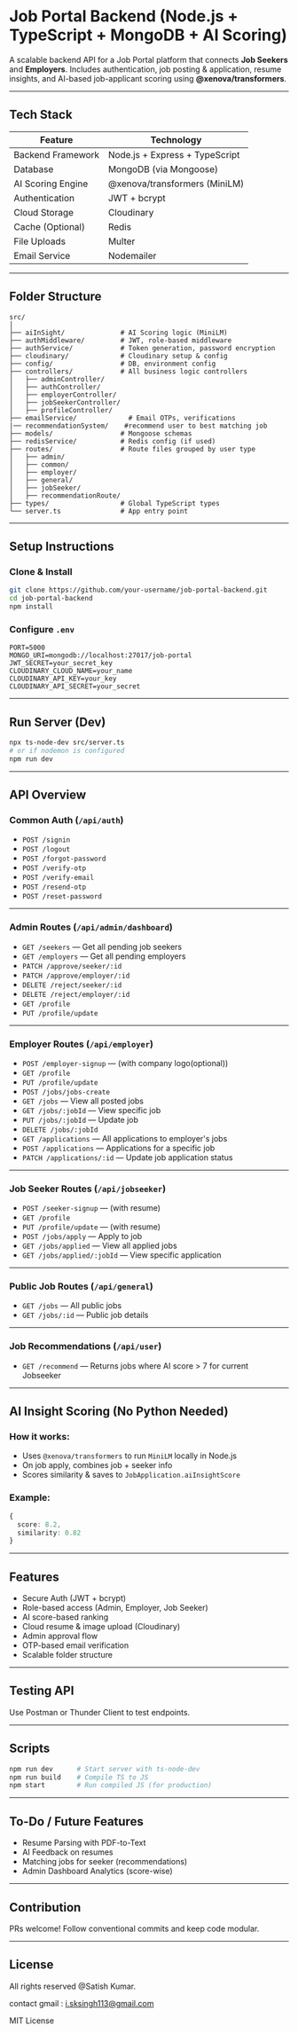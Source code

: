 
# Job Portal Backend (Node.js + TypeScript + MongoDB + AI Scoring)

A scalable backend API for a Job Portal platform that connects **Job Seekers** and **Employers**. Includes authentication, job posting & application, resume insights, and AI-based job-applicant scoring using **@xenova/transformers**.

---

##  Tech Stack

| Feature               | Technology                      |
|-----------------------|----------------------------------|
| Backend Framework     | Node.js + Express + TypeScript  |
| Database              | MongoDB (via Mongoose)          |
| AI Scoring Engine     | @xenova/transformers (MiniLM)   |
| Authentication        | JWT + bcrypt                    |
| Cloud Storage         | Cloudinary                      |
| Cache (Optional)      | Redis                           |
| File Uploads          | Multer                          |
| Email Service         | Nodemailer                      |

---

##  Folder Structure

```
src/
│
├── aiInSight/              # AI Scoring logic (MiniLM)
├── authMiddleware/         # JWT, role-based middleware
├── authService/            # Token generation, password encryption
├── cloudinary/             # Cloudinary setup & config
├── config/                 # DB, environment config
├── controllers/            # All business logic controllers
│   ├── adminController/
│   ├── authController/
│   ├── employerController/
│   ├── jobSeekerController/
│   ├── profileController/
├── emailService/             # Email OTPs, verifications    
|── recommendationSystem/    #recommend user to best matching job
├── models/                 # Mongoose schemas
├── redisService/           # Redis config (if used)
├── routes/                 # Route files grouped by user type
│   ├── admin/
│   ├── common/
│   ├── employer/
│   ├── general/
│   ├── jobSeeker/
│   ├── recommendationRoute/
├── types/                  # Global TypeScript types
└── server.ts               # App entry point
```

---

##  Setup Instructions

###  Clone & Install

```bash
git clone https://github.com/your-username/job-portal-backend.git
cd job-portal-backend
npm install
```

###  Configure `.env`

```env
PORT=5000
MONGO_URI=mongodb://localhost:27017/job-portal
JWT_SECRET=your_secret_key
CLOUDINARY_CLOUD_NAME=your_name
CLOUDINARY_API_KEY=your_key
CLOUDINARY_API_SECRET=your_secret
```

---

##  Run Server (Dev)

```bash
npx ts-node-dev src/server.ts
# or if nodemon is configured
npm run dev
```

---

##  API Overview


###  Common Auth (`/api/auth`)
- `POST /signin`
- `POST /logout`
- `POST /forgot-password`
- `POST /verify-otp`
- `POST /verify-email`
- `POST /resend-otp`
- `POST /reset-password`

---

###  Admin Routes (`/api/admin/dashboard`)
- `GET /seekers` — Get all pending job seekers
- `GET /employers` — Get all pending employers
- `PATCH /approve/seeker/:id`
- `PATCH /approve/employer/:id`
- `DELETE /reject/seeker/:id`
- `DELETE /reject/employer/:id`
- `GET /profile`
- `PUT /profile/update`

---

###  Employer Routes (`/api/employer`)
- `POST /employer-signup` — (with company logo(optional))
- `GET /profile`
- `PUT /profile/update`
- `POST /jobs/jobs-create`
- `GET /jobs` — View all posted jobs
- `GET /jobs/:jobId` — View specific job
- `PUT /jobs/:jobId` — Update job
- `DELETE /jobs/:jobId`
- `GET /applications` — All applications to employer's jobs
- `POST /applications` — Applications for a specific job
- `PATCH /applications/:id` — Update job application status

---

###  Job Seeker Routes (`/api/jobseeker`)
- `POST /seeker-signup` — (with resume)
- `GET /profile`
- `PUT /profile/update` — (with resume)
- `POST /jobs/apply` — Apply to job
- `GET /jobs/applied` — View all applied jobs
- `GET /jobs/applied/:jobId` — View specific application

---

###  Public Job Routes (`/api/general`)
- `GET /jobs` — All public jobs
- `GET /jobs/:id` — Public job details

---

###  Job Recommendations (`/api/user`)
- `GET /recommend` — Returns jobs where AI score > 7 for current Jobseeker


---

##  AI Insight Scoring (No Python Needed)

### How it works:

- Uses `@xenova/transformers` to run `MiniLM` locally in Node.js
- On job apply, combines job + seeker info
- Scores similarity & saves to `JobApplication.aiInsightScore`

### Example:
```ts
{
  score: 8.2,          
  similarity: 0.82     
}
```

---

## Features

- Secure Auth (JWT + bcrypt)
- Role-based access (Admin, Employer, Job Seeker)
- AI score-based ranking
- Cloud resume & image upload (Cloudinary)
- Admin approval flow
- OTP-based email verification
- Scalable folder structure

---

##  Testing API

Use Postman or Thunder Client to test endpoints.

---

##  Scripts

```bash
npm run dev      # Start server with ts-node-dev
npm run build    # Compile TS to JS
npm start        # Run compiled JS (for production)
```

---

##  To-Do / Future Features

- Resume Parsing with PDF-to-Text
- AI Feedback on resumes
- Matching jobs for seeker (recommendations)
- Admin Dashboard Analytics (score-wise)

---

##  Contribution

PRs welcome! Follow conventional commits and keep code modular.

---

##  License

All rights reserved @Satish Kumar. 

contact gmail : i.sksingh113@gmail.com

MIT License
